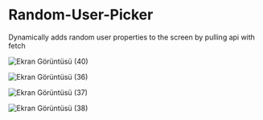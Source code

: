 # Random-User-Picker
Dynamically adds random user properties to the screen by pulling api with fetch



![Ekran Görüntüsü (40)](https://user-images.githubusercontent.com/77384362/203652759-df5c32ee-5bea-492a-ab17-e37a1ebed0f4.png)

![Ekran Görüntüsü (36)](https://user-images.githubusercontent.com/77384362/203652875-ec49cca1-4ac0-48e2-8eb1-bf0ba14d2bf5.png)

![Ekran Görüntüsü (37)](https://user-images.githubusercontent.com/77384362/203652951-cbfae781-0e98-460d-a152-32f6a3d7d328.png)


![Ekran Görüntüsü (38)](https://user-images.githubusercontent.com/77384362/203653025-25d053ce-2f5c-4b49-9651-37db9d56e4e5.png)
